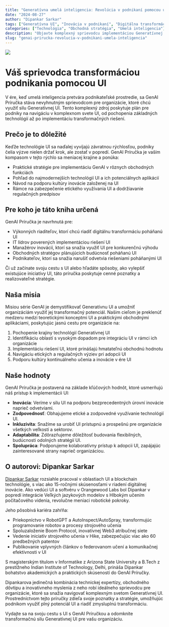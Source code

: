 ```yaml
---
title: "Generatívna umelá inteligencia: Revolúcia v podnikaní pomocou umelej inteligencie"
date: "2024-08-27"
author: "Dipankar Sarkar"
tags: ["Generatívna UI", "Inovácia v podnikaní", "Digitálna transformácia", "UI stratégia", "Strojové učenie"]
categories: ["Technológia", "Obchodná stratégia", "Umelá inteligencia"]
description: "Objavte komplexný sprievodcu implementáciou Generatívnej UI vo vašej organizácii. Naučte sa využívať najmodernejšie technológie UI na podporu inovácie, zvýšenie efektivity a udržanie sa v popredí v rýchlo sa vyvíjajúcom podnikateľskom prostredí."
slug: "genai-prirucka-revolucia-v-podnikani-umela-inteligencia"
---
```


![](index.png)

# Váš sprievodca transformáciou podnikania pomocou UI

V ére, keď umelá inteligencia pretvára podnikateľské prostredie, sa GenAI Príručka stáva nevyhnutným sprievodcom pre organizácie, ktoré chcú využiť silu Generatívnej UI. Tento komplexný zdroj poskytuje plán pre podniky na navigáciu v komplexnom svete UI, od pochopenia základných technológií až po implementáciu transformačných riešení.

## Prečo je to dôležité

Keďže technológie UI sa naďalej vyvíjajú závratnou rýchlosťou, podniky čelia výzve nielen držať krok, ale zostať v popredí. GenAI Príručka je vaším kompasom v tejto rýchlo sa meniacej krajine a ponúka:

- Praktické stratégie pre implementáciu GenAI v rôznych obchodných funkciách
- Pohľad do najmodernejších technológií UI a ich potenciálnych aplikácií
- Návod na podporu kultúry inovácie založenej na UI
- Rámce na zabezpečenie etického využívania UI a dodržiavanie regulačných predpisov

## Pre koho je táto kniha určená

GenAI Príručka je navrhnutá pre:

- Výkonných riaditeľov, ktorí chcú riadiť digitálnu transformáciu poháňanú UI
- IT lídrov poverených implementáciou riešení UI
- Manažérov inovácií, ktorí sa snažia využiť UI pre konkurenčnú výhodu
- Obchodných stratégov plánujúcich budúcnosť poháňanú UI
- Podnikateľov, ktorí sa snažia narušiť odvetvia riešeniami poháňanými UI

Či už začínate svoju cestu s UI alebo hľadáte spôsoby, ako vylepšiť existujúce iniciatívy UI, táto príručka poskytuje cenné poznatky a realizovateľné stratégie.

## Naša misia

Misiou série GenAI je demystifikovať Generatívnu UI a umožniť organizáciám využiť jej transformačný potenciál. Našim cieľom je preklenúť medzeru medzi teoretickými konceptmi UI a praktickými obchodnými aplikáciami, poskytujúc jasnú cestu pre organizácie na:

1. Pochopenie krajiny technológií Generatívnej UI
2. Identifikáciu oblastí s vysokým dopadom pre integráciu UI v rámci ich organizácie
3. Implementáciu riešení UI, ktoré prinášajú hmatateľnú obchodnú hodnotu
4. Navigáciu etických a regulačných výziev pri adopcii UI
5. Podporu kultúry kontinuálneho učenia a inovácie v ére UI

## Naše hodnoty

GenAI Príručka je postavená na základe kľúčových hodnôt, ktoré usmerňujú náš prístup k implementácii UI:

- **Inovácia**: Veríme v silu UI na podporu bezprecedentných úrovní inovácie naprieč odvetviami.
- **Zodpovednosť**: Obhajujeme etické a zodpovedné využívanie technológií UI.
- **Inkluzivita**: Snažíme sa urobiť UI prístupnú a prospešnú pre organizácie všetkých veľkostí a sektorov.
- **Adaptabilita**: Zdôrazňujeme dôležitosť budovania flexibilných, budúcnosti odolných stratégií UI.
- **Spolupráca**: Podporujeme kolaboratívny prístup k adopcii UI, zapájajúc zainteresované strany naprieč organizáciou.

## O autorovi: Dipankar Sarkar

[Dipankar Sarkar](https://www.dipankar.name) rozsiahle pracoval v oblastiach UI a blockchain technológie, s viac ako 15-ročnými skúsenosťami v riadení digitálnej inovácie. Ako vedúci UI a softvéru v Orangewood Labs bol Dipankar v popredí integrácie Veľkých jazykových modelov s Hlbokým učením počítačového videnia, revolučne meniaci robotické pokroky.

Jeho pôsobivá kariéra zahŕňa:

- Priekopníctvo v RobotGPT a AutoInspect/AutoSpray, transformujúc programovanie robotov a procesy strojového učenia
- Spoluzaloženie Boom Protocol, inovatívnej Web3 atribučnej siete
- Vedenie iniciatív strojového učenia v Hike, zabezpečujúc viac ako 60 predbežných patentov
- Publikovanie vplyvných článkov o federovanom učení a komunikačnej efektívnosti v UI

S magisterským titulom v Informatike z Arizona State University a B.Tech z prestížneho Indian Institute of Technology, Delhi, prináša Dipankar bohatstvo akademických a praktických skúseností do GenAI Príručky.

Dipankarova jedinečná kombinácia technickej expertízy, obchodného dôvtipu a inovatívneho myslenia z neho robí ideálneho sprievodcu pre organizácie, ktoré sa snažia navigovať komplexným svetom Generatívnej UI. Prostredníctvom tejto príručky zdieľa svoje poznatky a stratégie, umožňujúc podnikom využiť plný potenciál UI a riadiť zmysluplnú transformáciu.

Vydajte sa na svoju cestu s UI s GenAI Príručkou a odomknite transformačnú silu Generatívnej UI pre vašu organizáciu.